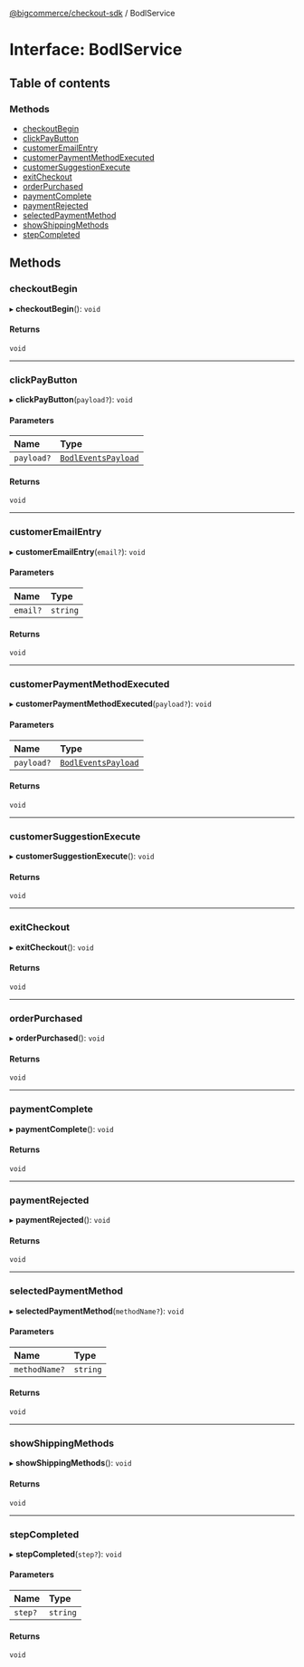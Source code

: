 [@bigcommerce/checkout-sdk](../README.md) / BodlService

# Interface: BodlService

## Table of contents

### Methods

- [checkoutBegin](BodlService.md#checkoutbegin)
- [clickPayButton](BodlService.md#clickpaybutton)
- [customerEmailEntry](BodlService.md#customeremailentry)
- [customerPaymentMethodExecuted](BodlService.md#customerpaymentmethodexecuted)
- [customerSuggestionExecute](BodlService.md#customersuggestionexecute)
- [exitCheckout](BodlService.md#exitcheckout)
- [orderPurchased](BodlService.md#orderpurchased)
- [paymentComplete](BodlService.md#paymentcomplete)
- [paymentRejected](BodlService.md#paymentrejected)
- [selectedPaymentMethod](BodlService.md#selectedpaymentmethod)
- [showShippingMethods](BodlService.md#showshippingmethods)
- [stepCompleted](BodlService.md#stepcompleted)

## Methods

### checkoutBegin

▸ **checkoutBegin**(): `void`

#### Returns

`void`

___

### clickPayButton

▸ **clickPayButton**(`payload?`): `void`

#### Parameters

| Name | Type |
| :------ | :------ |
| `payload?` | [`BodlEventsPayload`](BodlEventsPayload.md) |

#### Returns

`void`

___

### customerEmailEntry

▸ **customerEmailEntry**(`email?`): `void`

#### Parameters

| Name | Type |
| :------ | :------ |
| `email?` | `string` |

#### Returns

`void`

___

### customerPaymentMethodExecuted

▸ **customerPaymentMethodExecuted**(`payload?`): `void`

#### Parameters

| Name | Type |
| :------ | :------ |
| `payload?` | [`BodlEventsPayload`](BodlEventsPayload.md) |

#### Returns

`void`

___

### customerSuggestionExecute

▸ **customerSuggestionExecute**(): `void`

#### Returns

`void`

___

### exitCheckout

▸ **exitCheckout**(): `void`

#### Returns

`void`

___

### orderPurchased

▸ **orderPurchased**(): `void`

#### Returns

`void`

___

### paymentComplete

▸ **paymentComplete**(): `void`

#### Returns

`void`

___

### paymentRejected

▸ **paymentRejected**(): `void`

#### Returns

`void`

___

### selectedPaymentMethod

▸ **selectedPaymentMethod**(`methodName?`): `void`

#### Parameters

| Name | Type |
| :------ | :------ |
| `methodName?` | `string` |

#### Returns

`void`

___

### showShippingMethods

▸ **showShippingMethods**(): `void`

#### Returns

`void`

___

### stepCompleted

▸ **stepCompleted**(`step?`): `void`

#### Parameters

| Name | Type |
| :------ | :------ |
| `step?` | `string` |

#### Returns

`void`
